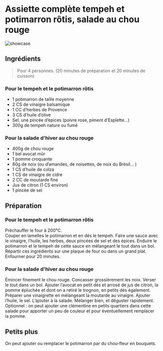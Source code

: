 # Assiette complète tempeh et potimarron rôtis, salade au chou rouge

![showcase](http://i0.wp.com/cuisipat.com/wp-content/uploads/2016/01/assiette-poti-r%C3%B4ti-et-chou-rouge.jpg)

## Ingrédients

> Pour 4 personnes. (20 minutes de préparation et 20 minutes de cuisson)

### Pour le tempeh et le potimarron rôtis

* 1 potimarron de taille moyenne
* 2 CS de vinaigre balsamique
* 1 CC d’herbes de Provence
* 3 CS d’huile d’olive
* Sel, une pincée d’épices (poivre rose, piment d’Esplette…)
* 300g de tempeh nature ou fumé

### Pour la salade d'hiver au chou rouge

* 400g de chou rouge
* 1 bel avocat mûr
* 1 pomme croquante
* 80g de noix (ou d’amandes, de noisettes, de noix du Brésil… )
* 1 CS d’huile de colza
* 1 CS de vinaigre de cidre
* 2 CC de moutarde fine
* Jus de citron (1 CS environ)
* 1 pincée de sel

## Préparation

### Pour le tempeh et le potimarron rôtis

Préchauffer le four à 200°C.  
Couper en lamelles le potimarron et en dés le tempeh. Faire une sauce avec le vinaigre, l’huile, les herbes, deux pincées de sel et des épices. Enduire le potimarron et le tempeh de cette sauce en mélangeant le tout dans un bol.  
Répartir ces ingrédients sur une plaque de four ou dans un grand plat. Enfourner pour 20 minutes.

### Pour la salade d'hiver au chou rouge

Émincer finement le chou rouge. Concasser grossièrement les noix. Verser le tout dans un bol. Ajouter l’avocat en petit dés et arrosé de jus de citron, la pomme épluchée et dont on a retiré le trognon, en petits dés également.  
Préparer une vinaigrette en mélangeant la moutarde au vinaigre. Ajouter l’huile, le sel. L’ajouter à la salade. Mélanger bien, et déguster rapidement.  
Optionnel : on peut ajouter une clémentine en petits quartiers dans cette salade pour apporter un peu de couleur et pour éventuellement remplacer la pomme.

## Petits plus

On peut ajouter ou remplacer le potimarron par du chou-fleur en bouquets.
